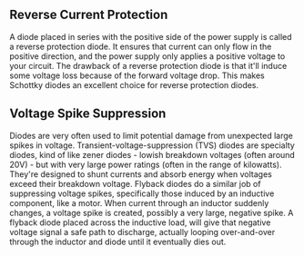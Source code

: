 ## Reverse Current Protection
A diode placed in series with the positive side of the power supply is called a reverse protection diode. It ensures that current can only flow in the positive direction, and the power supply only applies a positive voltage to your circuit.
The drawback of a reverse protection diode is that it'll induce some voltage loss because of the forward voltage drop. This makes Schottky diodes an excellent choice for reverse protection diodes.

## Voltage Spike Suppression
Diodes are very often used to limit potential damage from unexpected large spikes in voltage. Transient-voltage-suppression (TVS) diodes are specialty diodes, 
kind of like zener diodes - lowish breakdown voltages (often around 20V) - but with very large power ratings (often in the range of kilowatts). They're designed to shunt currents and absorb energy when voltages exceed their breakdown voltage.
Flyback diodes do a similar job of suppressing voltage spikes, specifically those induced by an inductive component, like a motor. When current through an inductor suddenly changes, a voltage spike is created, possibly a very large, negative spike. A flyback diode placed across the inductive load, will give that negative voltage signal a safe path to discharge, actually looping over-and-over through the inductor and diode until it eventually dies out.
